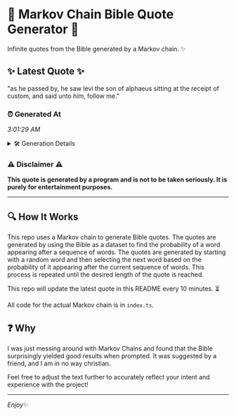 # 📖 Markov Chain Bible Quote Generator 📖

Infinite quotes from the Bible generated by a Markov chain. ✨

## ✨ Latest Quote ✨
"as he passed by, he saw levi the son of alphaeus sitting at the receipt of custom, and said unto him, follow me."

### ⏰ Generated At
*3:01:29 AM*

<details>
    <summary>🛠️ Generation Details</summary>
    <p>
        <strong>🌱 Seed:</strong> as<br>
        <strong>🔄 Iterations:</strong> 22<br>
        <strong>📜 Context History:</strong><br>[ as ]: he<br>[ as, he ]: passed<br>[ as, he, passed ]: by,<br>[ as, he, passed, by, ]: he<br>[ as, he, passed, by,, he ]: saw<br>[ as, he, passed, by,, he, saw ]: levi<br>[ he, passed, by,, he, saw, levi ]: the<br>[ passed, by,, he, saw, levi, the ]: son<br>[ by,, he, saw, levi, the, son ]: of<br>[ he, saw, levi, the, son, of ]: alphaeus<br>[ saw, levi, the, son, of, alphaeus ]: sitting<br>[ levi, the, son, of, alphaeus, sitting ]: at<br>[ the, son, of, alphaeus, sitting, at ]: the<br>[ son, of, alphaeus, sitting, at, the ]: receipt<br>[ of, alphaeus, sitting, at, the, receipt ]: of<br>[ alphaeus, sitting, at, the, receipt, of ]: custom,<br>[ sitting, at, the, receipt, of, custom, ]: and<br>[ at, the, receipt, of, custom,, and ]: said<br>[ the, receipt, of, custom,, and, said ]: unto<br>[ receipt, of, custom,, and, said, unto ]: him,<br>[ of, custom,, and, said, unto, him, ]: follow<br>[ custom,, and, said, unto, him,, follow ]: me.<br>
    </p>
</details>

### ⚠️ Disclaimer ⚠️
**This quote is generated by a program and is not to be taken seriously. It is purely for entertainment purposes.**

---

## 🔍 How It Works

This repo uses a Markov chain to generate Bible quotes. The quotes are generated by using the Bible as a dataset to find the probability of a word appearing after a sequence of words. The quotes are generated by starting with a random word and then selecting the next word based on the probability of it appearing after the current sequence of words. This process is repeated until the desired length of the quote is reached.

This repo will update the latest quote in this README every 10 minutes. ⏳

All code for the actual Markov chain is in `index.ts`.

## ❓ Why

I was just messing around with Markov Chains and found that the Bible surprisingly yielded good results when prompted. 
It was suggested by a friend, and I am in no way christian.

Feel free to adjust the text further to accurately reflect your intent and experience with the project!

---

*Enjoy*✨
